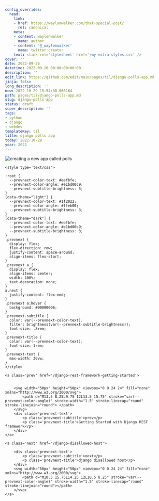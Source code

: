 ```yaml
---
config_overrides:
  head:
    link:
    - href: https://waylonwalker.com/that-special-post/
      rel: canonical
    meta:
    - content: waylonwalker
      name: author
    - content: '@_waylonwalker'
      name: twitter:creator
    text: <link rel='stylesheet' href='/my-extra-styles.css' />
cover: ''
date: 2022-09-26
datetime: 2022-09-26 00:00:00+00:00
description: ''
edit_link: https://github.com/edit/main/pages/til/django-polls-app.md
jinja: false
long_description: ''
now: 2022-10-29 15:54:38.066164
path: pages/til/django-polls-app.md
slug: django-polls-app
status: draft
super_description: ''
tags:
- python
- django
- webdev
templateKey: til
title: django polls app
today: 2022-10-29
year: 2022
---
```


![creating a new app called polls](https://screenshots.waylonwalker.com/djangopolls-startapp.png)
<div class='prevnext'>

    <style type='text/css'>

    :root {
      --prevnext-color-text: #eefbfe;
      --prevnext-color-angle: #e1bd00c9;
      --prevnext-subtitle-brightness: 3;
    }
    [data-theme="light"] {
      --prevnext-color-text: #1f2022;
      --prevnext-color-angle: #ffeb00;
      --prevnext-subtitle-brightness: 3;
    }
    [data-theme="dark"] {
      --prevnext-color-text: #eefbfe;
      --prevnext-color-angle: #e1bd00c9;
      --prevnext-subtitle-brightness: 3;
    }
    .prevnext {
      display: flex;
      flex-direction: row;
      justify-content: space-around;
      align-items: flex-start;
    }
    .prevnext a {
      display: flex;
      align-items: center;
      width: 100%;
      text-decoration: none;
    }
    a.next {
      justify-content: flex-end;
    }
    .prevnext a:hover {
      background: #00000006;
    }
    .prevnext-subtitle {
      color: var(--prevnext-color-text);
      filter: brightness(var(--prevnext-subtitle-brightness));
      font-size: .8rem;
    }
    .prevnext-title {
      color: var(--prevnext-color-text);
      font-size: 1rem;
    }
    .prevnext-text {
      max-width: 30vw;
    }
    </style>
    
    <a class='prev' href='/django-rest-framework-getting-started'>
    

        <svg width="50px" height="50px" viewbox="0 0 24 24" fill="none" xmlns="http://www.w3.org/2000/svg">
            <path d="M13.5 8.25L9.75 12L13.5 15.75" stroke="var(--prevnext-color-angle)" stroke-width="1.5" stroke-linecap="round" stroke-linejoin="round"> </path>
        </svg>
        <div class='prevnext-text'>
            <p class='prevnext-subtitle'>prev</p>
            <p class='prevnext-title'>Getting Started with Django REST framework</p>
        </div>
    </a>
    
    <a class='next' href='/django-disallowed-host'>
    
        <div class='prevnext-text'>
            <p class='prevnext-subtitle'>next</p>
            <p class='prevnext-title'>django disallowed host</p>
        </div>
        <svg width="50px" height="50px" viewbox="0 0 24 24" fill="none" xmlns="http://www.w3.org/2000/svg">
            <path d="M10.5 15.75L14.25 12L10.5 8.25" stroke="var(--prevnext-color-angle)" stroke-width="1.5" stroke-linecap="round" stroke-linejoin="round"></path>
        </svg>
    </a>
  </div>